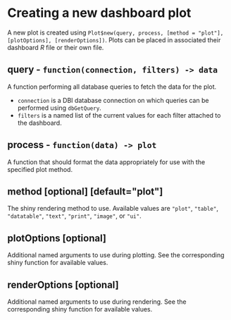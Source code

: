 # Creating a new dashboard plot
A new plot is created using `Plot$new(query, process, [method = "plot"], [plotOptions], [renderOptions])`. Plots can be placed in associated their dashboard *R* file or their own file.

## query - `function(connection, filters) -> data`
A function performing all database queries to fetch the data for the plot.

- `connection` is a DBI database connection on which queries can be performed using `dbGetQuery`.
- `filters` is a named list of the current values for each filter attached to the dashboard.

## process - `function(data) -> plot`
A function that should format the data appropriately for use with the specified plot method.

## method [optional] [default="plot"]
The shiny rendering method to use. Available values are `"plot"`, `"table"`, `"datatable"`, `"text"`, `"print"`, `"image"`, or `"ui"`.

## plotOptions [optional]
Additional named arguments to use during plotting. See the corresponding shiny function for available values.

## renderOptions [optional]
Additional named arguments to use during rendering. See the corresponding shiny function for available values.
